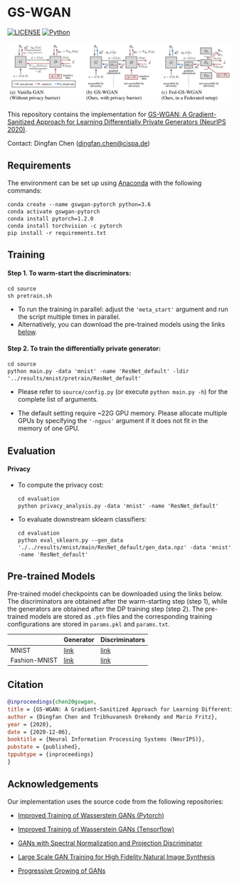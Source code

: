 # GS-WGAN
[![LICENSE](https://img.shields.io/badge/license-MIT-green?style=flat-square)](https://github.com/yaoyao-liu/mnemonics/blob/master/LICENSE)
[![Python](https://img.shields.io/badge/python-3.6-blue.svg?style=flat-square)](https://www.python.org/)

![](teaser.png)

This repository contains the implementation for [GS-WGAN: A Gradient-Sanitized Approach for Learning Differentially Private Generators (NeurIPS 2020)](https://arxiv.org/abs/2006.08265).

Contact: Dingfan Chen ([dingfan.chen@cispa.de](mailto:dingfan.chen@cispa.de))


## Requirements 
The environment can be set up using [Anaconda](https://www.anaconda.com/download/) with the following commands:

``` setup
conda create --name gswgan-pytorch python=3.6
conda activate gswgan-pytorch
conda install pytorch=1.2.0 
conda install torchvision -c pytorch
pip install -r requirements.txt
```

<!---Please note that modifications in registering the `backward_hook` (in `source/main.py`) may be required if you plan to use a different pytorch version. Please refer to the [pytorch document](https://pytorch.org/docs/versions.html) (select pytorch version &rarr; `torch.nn` &rarr;  `Module` &rarr; search for `register_backward_hook`) for more information.---> 

## Training 
#### Step 1. To warm-start the discriminators:
```warm-start
cd source
sh pretrain.sh
```
- To run the training in parallel: adjust the 
`'meta_start'` argument and run the script multiple times in parallel.
- Alternatively, you can download the pre-trained models using the links [below](#pre-trained-models). 
   
#### Step 2. To train the differentially private generator:
```train
cd source
python main.py -data 'mnist' -name 'ResNet_default' -ldir '../results/mnist/pretrain/ResNet_default'
```
- Please refer to `source/config.py` (or execute `python main.py -h`) for the complete list of arguments. 

- The default setting require ~22G GPU memory. Please allocate multiple GPUs by specifying the `'-ngpus'` argument if   it does not fit in the memory of one GPU. 

## Evaluation
#### Privacy
- To compute the privacy cost:
    ```privacy 
    cd evaluation
    python privacy_analysis.py -data 'mnist' -name 'ResNet_default'
    ```

- To evaluate downstream sklearn classifiers:
    ```sklearn
    cd evaluation
    python eval_sklearn.py --gen_data './../results/mnist/main/ResNet_default/gen_data.npz' -data 'mnist' -name 'ResNet_default'
    ``` 

## Pre-trained Models
Pre-trained model checkpoints can be downloaded using the links below. The discriminators are obtained after the 
warm-starting step (step 1), while the generators are obtained after the DP training step (step 2). 
The pre-trained models are stored as `.pth` files and the corresponding training configurations are stored in 
`params.pkl` and `params.txt`. 

|   |Generator  | Discriminators |  
|---|---|---|
|MNIST | [link](https://drive.google.com/drive/folders/19KaZouarxgo7qgH76aNTxYj2OTvqS7lL?usp=sharing) | [link](https://drive.google.com/drive/folders/1gg_pq5BkbexJgfuEzGd4fRCTAaLKVWQK?usp=sharing) | 
|Fashion-MNIST | [link](https://drive.google.com/drive/folders/1JzGFeFzyIQ_UuOtv3-XF7BjcrUG2I5jR?usp=sharing) | [link](https://drive.google.com/drive/folders/1XoWjS1cbG4Bihg5abOSvlf3r2MbkqPoL?usp=sharing) | 


## Citation
```bibtex
@inproceedings{chen20gswgan,
title = {GS-WGAN: A Gradient-Sanitized Approach for Learning Differentially Private Generators},
author = {Dingfan Chen and Tribhuvanesh Orekondy and Mario Fritz},
year = {2020},
date = {2020-12-06},
booktitle = {Neural Information Processing Systems (NeurIPS)},
pubstate = {published},
tppubtype = {inproceedings}
}
```

## Acknowledgements

Our implementation uses the source code from the following repositories:

* [Improved Training of Wasserstein GANs (Pytorch)](https://github.com/caogang/wgan-gp.git)

* [Improved Training of Wasserstein GANs (Tensorflow)](https://github.com/igul222/improved_wgan_training)

* [GANs with Spectral Normalization and Projection Discriminator](https://github.com/pfnet-research/sngan_projection)

* [Large Scale GAN Training for High Fidelity Natural Image Synthesis](https://github.com/ajbrock/BigGAN-PyTorch.git)

* [Progressive Growing of GANs](https://github.com/tkarras/progressive_growing_of_gans.git)

